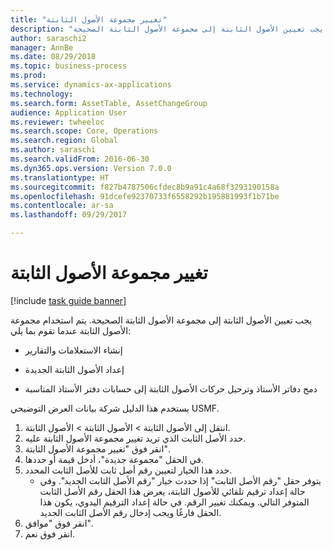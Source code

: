 ```yaml
--- 
title: "تغيير مجموعة الأصول الثابتة"
description: "يجب تعيين الأصول الثابتة إلى مجموعة الأصول الثابتة الصحيحة."
author: saraschi2
manager: AnnBe
ms.date: 08/29/2018
ms.topic: business-process
ms.prod: 
ms.service: dynamics-ax-applications
ms.technology: 
ms.search.form: AssetTable, AssetChangeGroup
audience: Application User
ms.reviewer: twheeloc
ms.search.scope: Core, Operations
ms.search.region: Global
ms.author: saraschi
ms.search.validFrom: 2016-06-30
ms.dyn365.ops.version: Version 7.0.0
ms.translationtype: HT
ms.sourcegitcommit: f827b4787506cfdec8b9a91c4a68f3293190158a
ms.openlocfilehash: 91dcefe92370733f6558292b195881993f1b71be
ms.contentlocale: ar-sa
ms.lasthandoff: 09/29/2017

---
```

# <a name="change-a-fixed-asset-group"></a>تغيير مجموعة الأصول الثابتة

[!include [task guide banner](../../includes/task-guide-banner.md)]

يجب تعيين الأصول الثابتة إلى مجموعة الأصول الثابتة الصحيحة. يتم استخدام مجموعة الأصول الثابتة عندما تقوم بما يلي:

 - إنشاء الاستعلامات والتقارير

 - إعداد الأصول الثابتة الجديدة

 - دمج دفاتر الأستاذ وترحيل حركات الأصول الثابتة إلى حسابات دفتر الأستاذ المناسبة

يستخدم هذا الدليل شركة بيانات العرض التوضيحي USMF.

1. انتقل إلى الأصول الثابتة > الأصول الثابتة > الأصول الثابتة.
2. حدد الأصل الثابت الذي تريد تغيير مجموعة الأصول الثابتة عليه.
3. انقر فوق "تغيير مجموعة الأصول الثابتة".
4. في الحقل "مجموعة جديدة"، أدخل قيمة أو حددها.
5. حدد هذا الخيار لتعيين رقم أصل ثابت للأصل الثابت المحدد.
    * يتوفر حقل "رقم الأصل الثابت" إذا حددت خيار "رقم الأصل الثابت الجديد".   وفي حالة إعداد ترقيم تلقائي للأصول الثابتة، يعرض هذا الحقل رقم الأصل الثابت المتوفر التالي. ويمكنك تغيير الرقم.   في حالة إعداد الترقيم اليدوي، يكون هذا الحقل فارغًا ويجب إدخال رقم الأصل الثابت الجديد.     
6. انقر فوق "موافق".
7. انقر فوق نعم.



